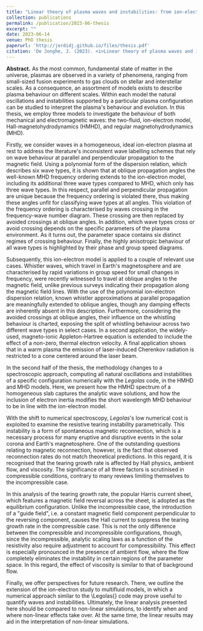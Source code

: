```yaml
---
title: "Linear theory of plasma waves and instabilities: from ion-electron to MHD descriptions"
collection: publications
permalink: /publication/2023-06-thesis
excerpt: ""
date: 2023-06-14
venue: PhD thesis
paperurl: 'http://jordidj.github.io/files/thesis.pdf'
citation: 'De Jonghe, J. (2023). <i>Linear theory of plasma waves and instabilities: from ion-electron to MHD descriptions</i>. PhD thesis.'
---
```


__Abstract.__ As the most common, fundamental state of matter in the universe, plasmas are observed in a variety of phenomena, ranging from small-sized fusion experiments to gas clouds on stellar and interstellar scales. As a consequence, an assortment of models exists to describe plasma behaviour on different scales. Within each model the natural oscillations and instabilities supported by a particular plasma configuration can be studied to interpret the plasma's behaviour and evolution. In this thesis, we employ three models to investigate the behaviour of both mechanical and electromagnetic waves: the two-fluid, ion-electron model, Hall-magnetohydrodynamics (HMHD), and regular magnetohydrodynamics (MHD). 

Firstly, we consider waves in a homogeneous, ideal ion-electron plasma at rest to address the literature's inconsistent wave labelling schemes that rely on wave behaviour at parallel and perpendicular propagation to the magnetic field. Using a polynomial form of the dispersion relation, which describes six wave types, it is shown that at oblique propagation angles the well-known MHD frequency ordering extends to the ion-electron model, including its additional three wave types compared to MHD, which only has three wave types. In this respect, parallel and perpendicular propagation are unique because the frequency ordering is violated there, thus making these angles unfit for classifying wave types at all angles. This violation of the frequency ordering is characterised by waves crossing in the frequency-wave number diagram. These crossing are then replaced by avoided crossings at oblique angles. In addition, which wave types cross or avoid crossing depends on the specific parameters of the plasma environment. As it turns out, the parameter space contains six distinct regimes of crossing behaviour. Finally, the highly anisotropic behaviour of all wave types is highlighted by their phase and group speed diagrams.

Subsequently, this ion-electron model is applied to a couple of relevant use cases. Whistler waves, which travel in Earth's magnetosphere and are characterised by rapid variations in group speed for small changes in frequency, were recently witnessed to travel at oblique angles to the magnetic field, unlike previous surveys indicating their propagation along the magnetic field lines. With the use of the polynomial ion-electron dispersion relation, known whistler approximations at parallel propagation are meaningfully extended to oblique angles, though any damping effects are inherently absent in this description. Furthermore, considering the avoided crossings at oblique angles, their influence on the whistling behaviour is charted, exposing the split of whistling behaviour across two different wave types in select cases. In a second application, the widely-used, magneto-ionic Appleton-Hartree equation is extended to include the effect of a non-zero, thermal electron velocity. A final application shows that in a warm plasma the emission of laser-induced Cherenkov radiation is restricted to a cone centered around the laser beam.

In the second half of the thesis, the methodology changes to a spectroscopic approach, computing all natural oscillations and instabilities of a specific configuration numerically with the _Legolas_ code, in the HMHD and MHD models. Here, we present how the HMHD spectrum of a homogeneous slab captures the analytic wave solutions, and how the inclusion of electron inertia modifies the short wavelength MHD behaviour to be in line with the ion-electron model.

With the shift to numerical spectroscopy, _Legolas_'s low numerical cost is exploited to examine the resistive tearing instability parametrically. This instability is a form of spontaneous magnetic reconnection, which is a necessary process for many eruptive and disruptive events in the solar corona and Earth's magnetosphere. One of the outstanding questions relating to magnetic reconnection, however, is the fact that observed reconnection rates do not match theoretical predictions. In this regard, it is recognised that the tearing growth rate is affected by Hall physics, ambient flow, and viscosity. The significance of all three factors is scrutinised in compressible conditions, contrary to many reviews limiting themselves to the incompressible case.

In this analysis of the tearing growth rate, the popular Harris current sheet, which features a magnetic field reversal across the sheet, is adopted as the equilibrium configuration. Unlike the incompressible case, the introduction of a "guide field", i.e. a constant magnetic field component perpendicular to the reversing component, causes the Hall current to suppress the tearing growth rate in the compressible case. This is not the only difference between the compressible and incompressible configurations, though, since the incompressible, analytic scaling laws as a function of the resistivity also require adjustment to account for compressibility. This effect is especially pronounced in the presence of ambient flow, where the flow completely eliminates the instability in certain regions of the parameter space. In this regard, the effect of viscosity is similar to that of background flow.

Finally, we offer perspectives for future research. There, we outline the extension of the ion-electron study to multifluid models, in which a numerical approach similar to the \Legolas{} code may prove useful to quantify waves and instabilities. Ultimately, the linear analysis presented here should be compared to non-linear simulations, to identify when and where non-linear effects take over. At the same time, the linear results may aid in the interpretation of non-linear simulations.